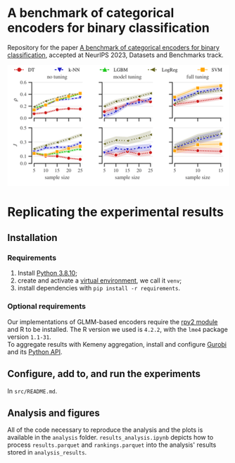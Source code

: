 # A benchmark of categorical encoders for binary classification

Repository for the paper [A benchmark of categorical encoders for binary classification](https://arxiv.org/abs/2307.09191), 
accepted at NeurIPS 2023, Datasets and Benchmarks track.

<img alt="Replicability of experimental results" src="analysis/plots/sample_model.png" title="Replicability"/>

# Replicating the experimental results

## Installation

### Requirements
1. Install [Python 3.8.10](https://www.python.org/downloads/release/python-3810/);
2. create and activate a [virtual environment](https://python.land/virtual-environments/virtualenv), we call it `venv`;
3. install dependencies with `pip install -r requirements`.

### Optional requirements
Our implementations of GLMM-based encoders require the [rpy2 module](https://pypi.org/project/rpy2/) and R to be installed.
The R version we used is `4.2.2`, with the `lme4` package version `1.1-31`.\
To aggregate results with Kemeny aggregation, install and configure [Gurobi](https://www.gurobi.com/) and its [Python API](https://pypi.org/project/gurobipy/).

## Configure, add to, and run the experiments
In `src/README.md`.

## Analysis and figures
All of the code necessary to reproduce the analysis and the plots is available in the `analysis` folder.
`results_analysis.ipynb` depicts how to process `results.parquet` and `rankings.parquet` into the analysis' results stored in `analysis_results`.

[//]: # (## Aggregation strategy)

[//]: # (Modify `src.rank_utils.BaseAggregator` with a custom aggregation strategy: )

[//]: # (1. add the method, which operates on the `df` and `rf` dataframes, described in `src.rank_utils.BaseAggregator`;)

[//]: # (2. the method updates `self.aggrf` with a new column of scores for the ranking &#40;they do not have to be actual rankings&#41;)

[//]: # (3. add your method name and method to `self.supported_strategies` and `self.increasing`. The key of `self.increasing` must be the same as in `self.aggrf`)

  
